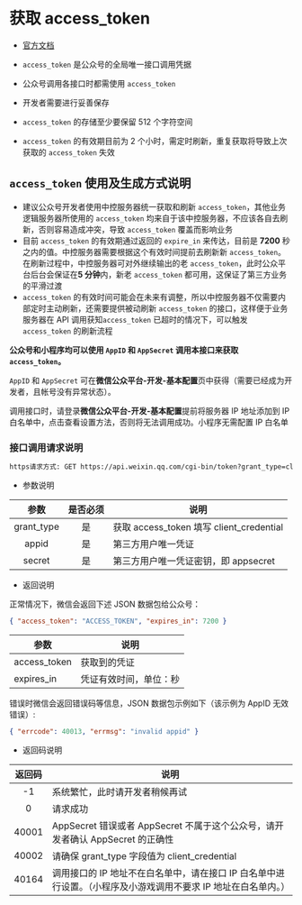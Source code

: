 # 获取 access_token

- [官方文档](https://mp.weixin.qq.com/wiki?t=resource/res_main&id=mp1421140183)

- `access_token` 是公众号的全局唯一接口调用凭据
- 公众号调用各接口时都需使用 `access_token`
- 开发者需要进行妥善保存
- `access_token` 的存储至少要保留 512 个字符空间
- `access_token` 的有效期目前为 2 个小时，需定时刷新，重复获取将导致上次获取的 `access_token` 失效

## `access_token` 使用及生成方式说明

- 建议公众号开发者使用中控服务器统一获取和刷新 `access_token`，其他业务逻辑服务器所使用的 `access_token` 均来自于该中控服务器，不应该各自去刷新，否则容易造成冲突，导致 `access_token` 覆盖而影响业务
- 目前 `access_token` 的有效期通过返回的 `expire_in` 来传达，目前是 **7200** 秒之内的值。中控服务器需要根据这个有效时间提前去刷新新 `access_token`。在刷新过程中，中控服务器可对外继续输出的老 `access_token`，此时公众平台后台会保证在**5 分钟**内，新老 `access_token` 都可用，这保证了第三方业务的平滑过渡
- `access_token` 的有效时间可能会在未来有调整，所以中控服务器不仅需要内部定时主动刷新，还需要提供被动刷新 `access_token` 的接口，这样便于业务服务器在 API 调用获知`access_token` 已超时的情况下，可以触发 `access_token` 的刷新流程

**公众号和小程序均可以使用 `AppID` 和 `AppSecret` 调用本接口来获取 `access_token`。**

`AppID` 和 `AppSecret` 可在**微信公众平台-开发-基本配置**页中获得（需要已经成为开发者，且帐号没有异常状态）。

调用接口时，请登录**微信公众平台-开发-基本配置**提前将服务器 IP 地址添加到 IP 白名单中，点击查看设置方法，否则将无法调用成功。小程序无需配置 IP 白名单

### 接口调用请求说明

```html
https请求方式: GET https://api.weixin.qq.com/cgi-bin/token?grant_type=client_credential&appid=APPID&secret=APPSECRET
```

- 参数说明

|    参数    | 是否必须 | 说明                                     |
| :--------: | :------: | ---------------------------------------- |
| grant_type |    是    | 获取 access_token 填写 client_credential |
|   appid    |    是    | 第三方用户唯一凭证                       |
|   secret   |    是    | 第三方用户唯一凭证密钥，即 appsecret     |

- 返回说明

正常情况下，微信会返回下述 JSON 数据包给公众号：

```json
{ "access_token": "ACCESS_TOKEN", "expires_in": 7200 }
```

| 参数         | 说明                   |
| ------------ | ---------------------- |
| access_token | 获取到的凭证           |
| expires_in   | 凭证有效时间，单位：秒 |

错误时微信会返回错误码等信息，JSON 数据包示例如下（该示例为 AppID 无效错误）:

```json
{ "errcode": 40013, "errmsg": "invalid appid" }
```

- 返回码说明

| 返回码 | 说明                                                                                                           |
| :----: | -------------------------------------------------------------------------------------------------------------- |
|   -1   | 系统繁忙，此时请开发者稍候再试                                                                                 |
|   0    | 请求成功                                                                                                       |
| 40001  | AppSecret 错误或者 AppSecret 不属于这个公众号，请开发者确认 AppSecret 的正确性                                 |
| 40002  | 请确保 grant_type 字段值为 client_credential                                                                   |
| 40164  | 调用接口的 IP 地址不在白名单中，请在接口 IP 白名单中进行设置。（小程序及小游戏调用不要求 IP 地址在白名单内。） |
